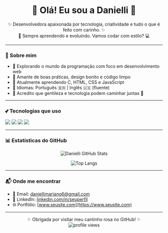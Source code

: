 <h1 align="center">🌸 Olá! Eu sou a Danielli 💖</h1>

<p align="center">
✨ Desenvolvedora apaixonada por tecnologia, criatividade e tudo o que é feito com carinho. ✨<br>
🌷 Sempre aprendendo e evoluindo. Vamos codar com estilo? 💻
</p>

---

### 🌺 Sobre mim

- 🌸 Explorando o mundo da programação com foco em desenvolvimento web  
- 💖 Amante de boas práticas, design bonito e código limpo  
- 🌱 Atualmente aprendendo C, HTML, CSS e JavaScript  
- 💬 Idiomas: Português 🇧🇷 | Inglês 🇺🇸 (fluente)  
- 🎀 Acredito que gentileza e tecnologia podem caminhar juntas 💫

---

### 💕 Tecnologias que uso

<p align="left">
  <img src="https://img.shields.io/badge/C-FF69B4?style=for-the-badge&logo=c&logoColor=white"/>
  <img src="https://img.shields.io/badge/HTML5-FF69B4?style=for-the-badge&logo=html5&logoColor=white"/>
  <img src="https://img.shields.io/badge/CSS3-FFB6C1?style=for-the-badge&logo=css3&logoColor=white"/>
  <img src="https://img.shields.io/badge/JavaScript-FFC0CB?style=for-the-badge&logo=javascript&logoColor=black"/>
</p>

---

### 📊 Estatísticas do GitHub

<div align="center">

![Danielli GitHub Stats](https://github-readme-stats.vercel.app/api?username=danielli323&show_icons=true&theme=dracula&title_color=ff69b4&icon_color=ffb6c1&text_color=ffffff&bg_color=0d1117)

![Top Langs](https://github-readme-stats.vercel.app/api/top-langs/?username=danielli323&layout=compact&theme=dracula&title_color=ff69b4&text_color=ffffff&bg_color=0d1117)

</div>

---

### 📬 Onde me encontrar

- 💌 Email: [daniellimariano6@gmail.com](mailto:daniellimariano6@gmail.com)
- 💼 LinkedIn: [linkedin.com/in/seuperfil](https://linkedin.com/in/seuperfil)
- 🌐 Portfólio: [www.seusite.com](https://www.seusite.com)

---

<div align="center">

✨ Obrigada por visitar meu cantinho rosa no GitHub! ✨  
<img src="https://komarev.com/ghpvc/?username=danielli323&color=ff69b4" alt="profile views"/>

</div>
